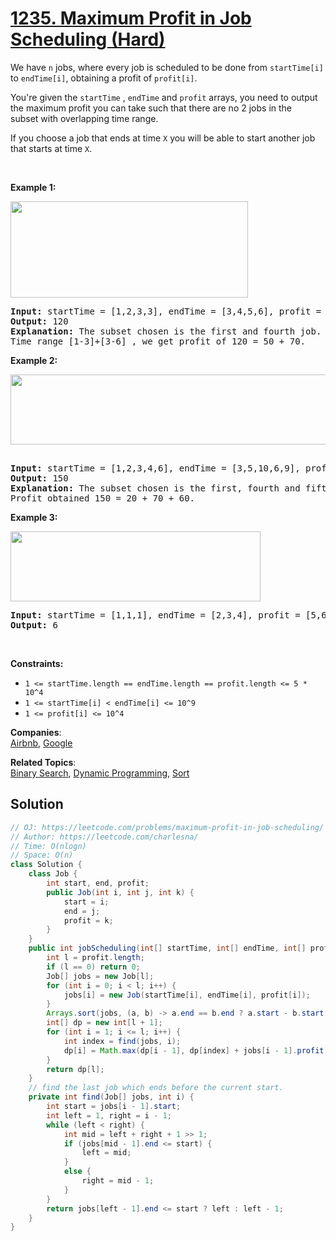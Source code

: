 # [1235. Maximum Profit in Job Scheduling (Hard)](https://leetcode.com/problems/maximum-profit-in-job-scheduling/)

<p>We have <code>n</code> jobs, where every job&nbsp;is scheduled to be done from <code>startTime[i]</code> to <code>endTime[i]</code>, obtaining a profit&nbsp;of <code>profit[i]</code>.</p>

<p>You're given the&nbsp;<code>startTime</code>&nbsp;,&nbsp;<code>endTime</code>&nbsp;and <code>profit</code>&nbsp;arrays,&nbsp;you need to output the maximum profit you can take such that there are no 2 jobs in the subset&nbsp;with overlapping time range.</p>

<p>If you choose a job that ends at time <code>X</code>&nbsp;you&nbsp;will be able to start another job that starts at time <code>X</code>.</p>

<p>&nbsp;</p>
<p><strong>Example 1:</strong></p>

<p><strong><img alt="" src="https://assets.leetcode.com/uploads/2019/10/10/sample1_1584.png" style="width: 380px; height: 154px;"></strong></p>

<pre><strong>Input:</strong> startTime = [1,2,3,3], endTime = [3,4,5,6], profit = [50,10,40,70]
<strong>Output:</strong> 120
<strong>Explanation:</strong> The subset chosen is the first and fourth job. 
Time range [1-3]+[3-6] , we get profit of 120 = 50 + 70.
</pre>

<p><strong>Example 2:</strong></p>

<p><strong><img alt="" src="https://assets.leetcode.com/uploads/2019/10/10/sample22_1584.png" style="width: 600px; height: 112px;"> </strong></p>

<pre><strong>
Input:</strong> startTime = [1,2,3,4,6], endTime = [3,5,10,6,9], profit = [20,20,100,70,60]
<strong>Output:</strong> 150
<strong>Explanation:</strong> The subset chosen is the first, fourth and fifth job. 
Profit obtained 150 = 20 + 70 + 60.
</pre>

<p><strong>Example 3:</strong></p>

<p><strong><img alt="" src="https://assets.leetcode.com/uploads/2019/10/10/sample3_1584.png" style="width: 400px; height: 112px;"></strong></p>

<pre><strong>Input:</strong> startTime = [1,1,1], endTime = [2,3,4], profit = [5,6,4]
<strong>Output:</strong> 6
</pre>

<p>&nbsp;</p>
<p><strong>Constraints:</strong></p>

<ul>
	<li><code>1 &lt;= startTime.length == endTime.length ==&nbsp;profit.length&nbsp;&lt;= 5 * 10^4</code></li>
	<li><code>1 &lt;=&nbsp;startTime[i] &lt;&nbsp;endTime[i] &lt;= 10^9</code></li>
	<li><code>1 &lt;=&nbsp;profit[i] &lt;= 10^4</code></li>
</ul>


**Companies**:  
[Airbnb](https://leetcode.com/company/airbnb), [Google](https://leetcode.com/company/google)

**Related Topics**:  
[Binary Search](https://leetcode.com/tag/binary-search/), [Dynamic Programming](https://leetcode.com/tag/dynamic-programming/), [Sort](https://leetcode.com/tag/sort/)

## Solution 

```java
// OJ: https://leetcode.com/problems/maximum-profit-in-job-scheduling/
// Author: https://leetcode.com/charlesna/
// Time: O(nlogn)
// Space: O(n)
class Solution {
    class Job {
        int start, end, profit;
        public Job(int i, int j, int k) {
            start = i;
            end = j;
            profit = k;
        }
    }
    public int jobScheduling(int[] startTime, int[] endTime, int[] profit) {
        int l = profit.length;
        if (l == 0) return 0;
        Job[] jobs = new Job[l];
        for (int i = 0; i < l; i++) {
            jobs[i] = new Job(startTime[i], endTime[i], profit[i]);
        }
        Arrays.sort(jobs, (a, b) -> a.end == b.end ? a.start - b.start : a.end - b.end);
        int[] dp = new int[l + 1];
        for (int i = 1; i <= l; i++) {
            int index = find(jobs, i);
            dp[i] = Math.max(dp[i - 1], dp[index] + jobs[i - 1].profit);
        }
        return dp[l];
    }
    // find the last job which ends before the current start.
    private int find(Job[] jobs, int i) {
        int start = jobs[i - 1].start;
        int left = 1, right = i - 1;
        while (left < right) {
            int mid = left + right + 1 >> 1;
            if (jobs[mid - 1].end <= start) {
                left = mid;
            }
            else {
                right = mid - 1;
            }
        }
        return jobs[left - 1].end <= start ? left : left - 1;
    }
}
```